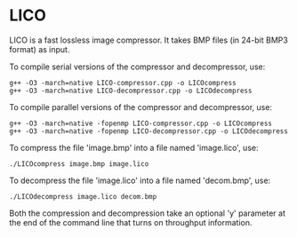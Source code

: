 # LICO

LICO is a fast lossless image compressor. It takes BMP files (in 24-bit BMP3 format) as input.

To compile serial versions of the compressor and decompressor, use:

```
g++ -O3 -march=native LICO-compressor.cpp -o LICOcompress
g++ -O3 -march=native LICO-decompressor.cpp -o LICOdecompress
```

To compile parallel versions of the compressor and decompressor, use:

```
g++ -O3 -march=native -fopenmp LICO-compressor.cpp -o LICOcompress
g++ -O3 -march=native -fopenmp LICO-decompressor.cpp -o LICOdecompress
```

To compress the file 'image.bmp' into a file named 'image.lico', use:

```
./LICOcompress image.bmp image.lico
```

To decompress the file 'image.lico' into a file named 'decom.bmp', use:

```
./LICOdecompress image.lico decom.bmp
```

Both the compression and decompression take an optional 'y' parameter at the end of the command line that turns on throughput information.

